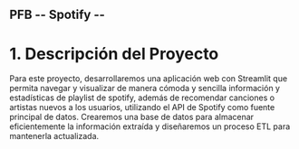 ## PFB -- Spotify -- 
# 1. Descripción del Proyecto
Para este proyecto, desarrollaremos una aplicación web con Streamlit que permita navegar y visualizar de manera cómoda y sencilla información y estadísticas de playlist de spotify,
además de recomendar canciones o artistas nuevos a los usuarios, utilizando el API de Spotify como fuente principal de datos. Crearemos una base de datos para almacenar
eficientemente la información extraída y diseñaremos un proceso ETL para mantenerla actualizada.
